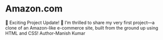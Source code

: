 # Amazon.com
🌟 Exciting Project Update! 🌟  I’m thrilled to share my very first project—a clone of an Amazon-like e-commerce site, built from the ground up using HTML and CSS!
Author-Manish Kumar
